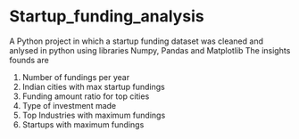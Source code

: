 # Startup_funding_analysis
A Python project in which a startup funding dataset was cleaned and anlysed in python using libraries Numpy, Pandas and Matplotlib
The insights founds are 
1) Number of fundings per year
2) Indian cities with max startup fundings
3) Funding amount ratio for top cities
4) Type of investment made 
5) Top Industries with maximum fundings
6) Startups with maximum fundings

